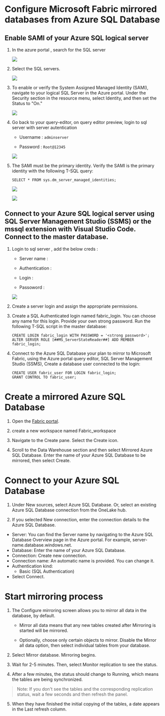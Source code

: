 # Configure Microsoft Fabric mirrored databases from Azure SQL Database 

## Enable SAMI of your Azure SQL logical server

1. In the azure portal , search for the SQL server
   
   ![](../media/Lab-01/sql-servers.png)

1. Select the SQL servers. 

   ![](../media/Lab-01/server-1.png)

1. To enable or verify the System Assigned Managed Identity (SAMI), navigate to your logical SQL Server in the Azure portal. Under the Security section in the resource menu, select Identity, and then set the Status to "On."

   ![](../media/Lab-01/sqldbserver01.png)

3. Go back to your query-editor, on query editor preview, login to sql server with server autentication 

   - Username : `adminserver`

   - Password : `Root@12345`

   ![](../media/Lab-01/query-editor.png)

2. The SAMI must be the primary identity. Verify the SAMI is the primary identity with the following T-SQL query: 

   ```
   SELECT * FROM sys.dm_server_managed_identities;
   ```

   ![](../media/Lab-01/query-editor-1-1.png)

    ![](../media/Lab-01/results-1.png)



## Connect to your Azure SQL logical server using SQL Server Management Studio (SSMS) or the mssql extension with Visual Studio Code. Connect to the master database.

1. Login to sql server , add the below creds :

   - Server name : 

   - Authentication : 

   - Login : 

   - Passoword : 

    ![](../media/Lab-01/sql-login.png)

1. Create a server login and assign the appropriate permissions.


2. Create a SQL Authenticated login named fabric_login. You can choose any name for this login. Provide your own strong password. Run the following T-SQL script in the master database:

  
     ```
     CREATE LOGIN fabric_login WITH PASSWORD = '<strong password>';
     ALTER SERVER ROLE [##MS_ServerStateReader##] ADD MEMBER fabric_login;
     ```

3. Connect to the Azure SQL Database your plan to mirror to Microsoft Fabric, using the Azure portal query editor, SQL Server Management Studio (SSMS), Create a database user connected to the login: 

     ```
     CREATE USER fabric_user FOR LOGIN fabric_login;
     GRANT CONTROL TO fabric_user;
     ```

# Create a mirrored Azure SQL Database

1. Open the [Fabric portal](https://app.fabric.microsoft.com/home).

2. create a new workspace named Fabric_workspace

3. Navigate to the Create pane. Select the Create icon.

4. Scroll to the Data Warehouse section and then select Mirrored Azure SQL Database. Enter the name of your Azure SQL Database to be mirrored, then select Create.


# Connect to your Azure SQL Database

1. Under New sources, select Azure SQL Database. Or, select an existing Azure SQL Database connection from the OneLake hub.


2. If you selected New connection, enter the connection details to the Azure SQL Database.

  - Server: You can find the Server name by navigating to the Azure SQL Database Overview page in the Azure portal. For example, server-name.database.windows.net.
  - Database: Enter the name of your Azure SQL Database.
  - Connection: Create new connection.
  - Connection name: An automatic name is provided. You can change it.
  - Authentication kind:
    - Basic (SQL Authentication)
  - Select Connect.


 # Start mirroring process


1.  The Configure mirroring screen allows you to mirror all data in the database, by default.

      - Mirror all data means that any new tables created after Mirroring is started will be mirrored.

      - Optionally, choose only certain objects to mirror. Disable the Mirror all data option, then select individual tables from your database.

2. Select Mirror database. Mirroring begins.

3. Wait for 2-5 minutes. Then, select Monitor replication to see the status.

4. After a few minutes, the status should change to Running, which means the tables are being synchronized.

 >Note: If you don't see the tables and the corresponding replication status, wait a few seconds and then refresh the panel.

5. When they have finished the initial copying of the tables, a date appears in the Last refresh column.


